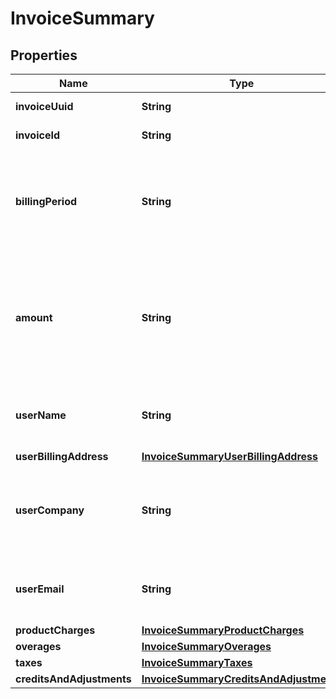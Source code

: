 

# InvoiceSummary


## Properties

| Name | Type | Description | Notes |
|------------ | ------------- | ------------- | -------------|
|**invoiceUuid** | **String** | UUID of the invoice |  [optional] |
|**invoiceId** | **String** | ID of the invoice |  [optional] |
|**billingPeriod** | **String** | Billing period of usage for which the invoice is issued, in &#x60;YYYY-MM&#x60;  format. |  [optional] |
|**amount** | **String** | Total amount of the invoice, in USD.  This will reflect month-to-date usage in the invoice preview. |  [optional] |
|**userName** | **String** | Name of the DigitalOcean customer being invoiced. |  [optional] |
|**userBillingAddress** | [**InvoiceSummaryUserBillingAddress**](InvoiceSummaryUserBillingAddress.md) |  |  [optional] |
|**userCompany** | **String** | Company of the DigitalOcean customer being invoiced, if set. |  [optional] |
|**userEmail** | **String** | Email of the DigitalOcean customer being invoiced. |  [optional] |
|**productCharges** | [**InvoiceSummaryProductCharges**](InvoiceSummaryProductCharges.md) |  |  [optional] |
|**overages** | [**InvoiceSummaryOverages**](InvoiceSummaryOverages.md) |  |  [optional] |
|**taxes** | [**InvoiceSummaryTaxes**](InvoiceSummaryTaxes.md) |  |  [optional] |
|**creditsAndAdjustments** | [**InvoiceSummaryCreditsAndAdjustments**](InvoiceSummaryCreditsAndAdjustments.md) |  |  [optional] |



